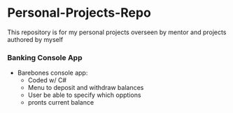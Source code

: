 # Personal-Projects-Repo
This repository is for my personal projects overseen by mentor and projects authored by myself

### Banking Console App

- Barebones console app:
    - Coded w/ C#
    - Menu to deposit and withdraw balances
    - User be able to specify which opptions
    - pronts current balance